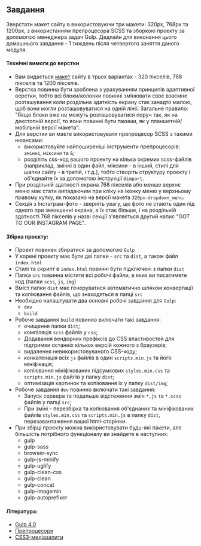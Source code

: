 ## Завдання

Зверстати макет сайту в використовуючи три макети: 320px, 768px та 1200px, з використанням препроцесора SCSS та зборкою проєкту за допомогою менеджера задач Gulp. Дедлайн для виконання цього домашнього завдання - 1 тиждень після четвертого заняття даного модуля.

#### Технічні вимоги до верстки
- Вам видається [макет](https://www.figma.com/file/OMxGUCGeJ18yGvPOL1awVQ/320px?node-id=0%3A1) сайту в трьох варіантах - 320 пікселів, 768 пікселів та 1200 пікселів.
- Верстка повинна бути зроблена з урахуванням принципів адаптивної верстки, тобто всі блоки/колонки повинні змінювати своє взаємне розташування коли роздільна здатність екрану стає занадто малою, щоб вони могли розташовуватися на одній лінії. Загальне правило: "Якщо блоки вже не можуть розташовуватися поруч так, як на декстопній версії, то вони повинні бути такими, як у планшетній/мобільній версії макета".
- Для верстки ви маєте використовувати препроцесор SCSS з такими нюансами:
    - використовуйте найпоширеніші інструменти препроцесорів: `змінні`, `міксини` та `&`;
    - розділіть css-код вашого проекту на кілька окремих scss-файлів (наприклад, змінні в один файл, міксини - в інший, стилі для шапки сайту - в третій, і т.д.), тобто створіть структуру проєкту і об'єднайте їх за допомогою інструкції `@import`.
- При роздільній здатності екрана 768 пікселів або менше верхнє меню має стати випадаючим при кліку на іконку меню у верхньому правому кутку, як показано на версії макета `320px-dropdown_menu`.
- Секція з Інстаграм-фото - зверніть увагу, що фото не стають один під одного при зменшенні екрана, а їх стає більше, і на роздільній здатності 768 пікселів у назві секції з'являється другий напис "GOT TO OUR INSTAGRAM PAGE".

#### Збірка проєкту:
- Проект повинен збиратися за допомогою `Gulp`
- У корені проекту має бути дві папки - `src` та `dist`, а також файл `index.html`
- Стилі та скрипт в `index.html` повинні бути підключені з папки `dist`
- Папка `src` повинна містити всі робочі файли, в яких ви писатимете код (папки `scss`, `js`, `img`)
- Вміст папки `dist` має генеруватися автоматично шляхом конвертації та копіювання файлів, що знаходяться в папці `src`
- Необхідно налаштувати два основні робочі завдання для `Gulp`:
    - `dev`
    - `build`
- Робоче завдання `build` повинно включати такі завдання:
   - очищення папки `dist`;
  - компіляція `scss` файлів у `css`;
  - Додавання вендорних префіксів до CSS властивостей для підтримки останніх кількох версій кожного з браузерів;
  - видалення невикористовуваного CSS-коду;
  - конкатенація всіх `js` файлів в один `scripts.min.js` та його мініфікація;
  - копіювання мініфікованих підсумкових `styles.min.css` та `scripts.min.js` файлів у папку `dist`;
  - оптимізація картинок та копіювання їх у папку `dist/img`;
 - Робоче завдання `dev` повинно включати такі завдання:
    - Запуск сервера та подальше відстеження змін `*.js` та `*.scss` файлів у папці `src`;
    - При зміні - перезбірка та копіювання об'єднаних та мініфікованих файлів `styles.min.css` та `scripts.min.js` в папку `dist`, перезавантаження вашої html-сторінки.
 - При збірці проєкту можна використовувати будь-які пакети, але більшість потрібного функціоналу ви знайдете в наступних:
   - gulp
   - gulp-sass
   - browser-sync
   - gulp-js-minify
   - gulp-uglify
   - gulp-clean-css
   - gulp-clean
   - gulp-concat
   - gulp-imagemin
   - gulp-autoprefixer

#### Література:
- [Gulp 4.0](https://andreyolegovich.ru/IT/gulp/)
- [Препроцесори](https://dan-it.gitlab.io/fe-book/advanced_frontend/lesson10_preprocessors/preprocessors.html)
- [CSS3-медіазапити](https://html5book.ru/css3-mediazaprosy/)